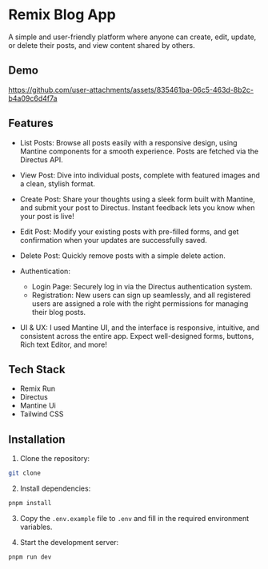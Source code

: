 # Remix Blog App

A simple and user-friendly platform where anyone can create, edit, update, or delete their posts, and view content shared by others.

## Demo



https://github.com/user-attachments/assets/835461ba-06c5-463d-8b2c-b4a09c6d4f7a


## Features

- List Posts: Browse all posts easily with a responsive design, using Mantine components for a smooth experience. Posts are fetched via the Directus API.

- View Post: Dive into individual posts, complete with featured images and a clean, stylish format.

- Create Post: Share your thoughts using a sleek form built with Mantine, and submit your post to Directus. Instant feedback lets you know when your post is live!

- Edit Post: Modify your existing posts with pre-filled forms, and get confirmation when your updates are successfully saved.

- Delete Post: Quickly remove posts with a simple delete action.

- Authentication:

  - Login Page: Securely log in via the Directus authentication system.
  - Registration: New users can sign up seamlessly, and all registered users are assigned a role with the right permissions for managing their blog posts.

- UI & UX: I used Mantine UI, and the interface is responsive, intuitive, and consistent across the entire app. Expect well-designed forms, buttons, Rich text Editor, and more!

## Tech Stack

- Remix Run
- Directus
- Mantine Ui
- Tailwind CSS

## Installation

1. Clone the repository:

```bash
git clone
```

2. Install dependencies:

```bash
pnpm install
```

3. Copy the `.env.example` file to `.env` and fill in the required environment variables.

4. Start the development server:

```bash
pnpm run dev
```
